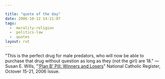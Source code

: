 ```yaml
---

title: "quote of the day"
date: 2006-10-12 14:21:07
tags:
  -  morality-religion
  -  politics-law
  -  quotes
layout: rut
---
```


"This is the perfect drug for male predators, who will now be able to purchase that drug without question as long as they (not the girl) are 18." &mdash;Susan E. Wills, "<a href="http://ncregister.com/site/article/243/" >‘Plan B’ Pill: Winners and Losers</a>" National Catholic Register, Octover 15-21, 2006 Issue.


